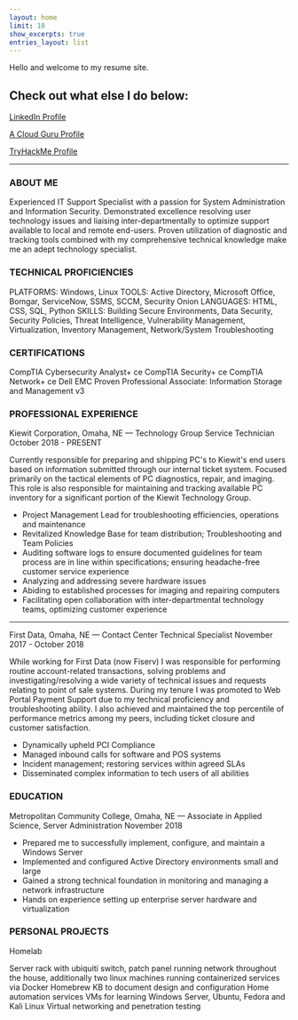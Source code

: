 ```yaml
---
layout: home
limit: 10
show_excerpts: true
entries_layout: list
---
```


Hello and welcome to my resume site.

## Check out what else I do below:

[LinkedIn Profile](https://www.linkedin.com/in/brandon-jimenez/)

[A Cloud Guru Profile](https://learn.acloud.guru/profile/brandon-jimenez1)

[TryHackMe Profile](https://tryhackme.com/p/darkplisken)

<script src="https://tryhackme.com/badge/179064"></script>

------------------------------------------------------------------------------------

### ABOUT ME

Experienced IT Support Specialist with a passion for System Administration and Information Security. Demonstrated excellence resolving user technology issues and liaising inter-departmentally to optimize support available to local and remote end-users. Proven utilization of diagnostic and tracking tools combined with my comprehensive technical knowledge make me an adept technology specialist.

### TECHNICAL PROFICIENCIES

PLATFORMS: Windows, Linux
TOOLS:  Active Directory, Microsoft Office, Bomgar, ServiceNow, SSMS, SCCM, Security Onion
LANGUAGES: HTML, CSS, SQL, Python
SKILLS: Building Secure Environments, Data Security, Security Policies, Threat Intelligence, Vulnerability Management, Virtualization, Inventory Management, Network/System Troubleshooting

### CERTIFICATIONS

CompTIA Cybersecurity Analyst+ ce
CompTIA Security+ ce 
CompTIA Network+ ce 
Dell EMC Proven Professional Associate: Information Storage and Management v3

### PROFESSIONAL EXPERIENCE

Kiewit Corporation, Omaha, NE — Technology Group Service Technician
October 2018 - PRESENT

Currently responsible for preparing and shipping PC's to Kiewit's end users based on information submitted through our internal ticket system. Focused primarily on the tactical elements of PC diagnostics, repair, and imaging. This role is also responsible for maintaining and tracking available PC inventory for a significant portion of the Kiewit Technology Group.
- Project Management Lead for troubleshooting efficiencies, operations and maintenance
- Revitalized Knowledge Base for team distribution; Troubleshooting and Team Policies
- Auditing software logs to ensure documented guidelines for team process are in line within specifications; ensuring headache-free customer service experience
- Analyzing and addressing severe hardware issues
- Abiding to established processes for imaging and repairing computers
- Facilitating open collaboration with inter-departmental technology teams, optimizing customer experience
----------------------------------------------------------------------------------

First Data, Omaha, NE — Contact Center Technical Specialist
November 2017 - October 2018

While working for First Data (now Fiserv) I was responsible for performing routine account-related transactions, solving problems and investigating/resolving a wide variety of technical issues and requests relating to point of sale systems. During my tenure I was promoted to Web Portal Payment Support due to my technical proficiency and troubleshooting ability. I also achieved and maintained the top percentile of performance metrics among my peers, including ticket closure and customer satisfaction.
- Dynamically upheld PCI Compliance
- Managed inbound calls for software and POS systems
- Incident management; restoring services within agreed SLAs
- Disseminated complex information to tech users of all abilities

### EDUCATION

Metropolitan Community College, Omaha, NE — Associate in Applied Science, Server Administration 
November 2018

- Prepared me to successfully implement, configure, and maintain a Windows Server
- Implemented and configured Active Directory environments small and large
- Gained a strong technical foundation in monitoring and managing a network infrastructure
- Hands on experience setting up enterprise server hardware and virtualization

### PERSONAL PROJECTS
Homelab

Server rack with ubiquiti switch, patch panel running network throughout the house, additionally two linux machines running containerized services via Docker
Homebrew KB to document design and configuration
Home automation services
VMs for learning Windows Server, Ubuntu, Fedora and Kali Linux
Virtual networking and penetration testing